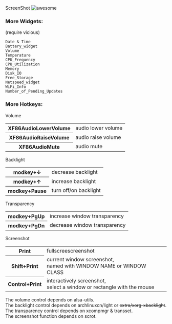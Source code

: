 ScreenShot
![awesome](http://ola3xakol.bkt.clouddn.com/github/awesomeWM.jpg?imageMogr2/thumbnail/!60p)

### More Widgets:  
(require vicious)

    Date & Time
    Battery_widget
    Volume
    Temperature
    CPU_Frequency
    CPU_Utilization
    Memory
    Disk_IO
    Free_Storage
    Netspeed_widget
    WiFi_Info
    Number_of_Pending_Updates
  
### More Hotkeys:  
  
Volume  
<table>
<tr><th>XF86AudioLowerVolume  </th><td>audio lower volume</td></tr>
<tr><th>XF86AudioRaiseVolume  </th><td>audio raise volume</td></tr>
<tr><th>XF86AudioMute         </th><td>audio mute</td></tr>
</table>

Backlight
<table>
<tr><th>modkey+&#8595         </th><td>decrease backlight</td></tr>
<tr><th>modkey+&#8593         </th><td>increase backlight</td></tr>
<tr><th>modkey+Pause          </th><td>turn off/on backlight</td></tr>
</table>

Transparency
<table>
<tr><th>modkey+PgUp           </th><td>increase window transparency</td></tr>
<tr><th>modkey+PgDn           </th><td>decrease window transparency</td></tr>
</table>

Screenshot
<table>
<tr><th>Print          </th><td>fullscreescreenshot</td></tr>
<tr><th>Shift+Print    </th><td>current window screenshot,<br>
named with WINDOW NAME or WINDOW CLASS</td></tr>
<tr><th>Control+Print  </th><td>interactively screenshot,<br>
select a window or rectangle with the mouse</td></tr>
</table>
  
The volume  control depends on alsa-utils.  
The backlight control depends on archlinuxcn/light or ~~extra/xorg-xbacklight~~.  
The transparency control depends on xcompmgr & transset.  
The screenshot function depends on scrot.  
